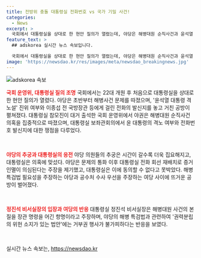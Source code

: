 ```yaml
---
title: 전방위 충돌 대통령실 전화번호 vs 국가 기밀 사건!
categories:
  - News
excerpt: >
  국회에서 대통령실을 상대로 한 현안 질의가 열렸는데, 야당은 해병대원 순직사건과 윤석열 대통령 격노설 관련 의혹을 제기했습니다. 또한 국방부 장관 등에게 걸린 전화번호 발신지와 관련된 공방이 벌어졌습니다. 야당은 특검법 필요를 주장하며 대립했고, 대통령실은 이를 거부하며 권력분립의 위헌 소지가 있는 법안이라고 반박했습니다.
feature_text: >
  ## adskorea 실시간 뉴스 속보입니다.

  국회에서 대통령실을 상대로 한 현안 질의가 열렸는데, 야당은 해병대원 순직사건과 윤석열 대통령 격노설 관련 의혹을 제기했습니다. 또한 국방부 장관 등에게 걸린 전화번호 발신지와 관련된 공방이 벌어졌습니다. 야당은 특검법 필요를 주장하며 대립했고, 대통령실은 이를 거부하며 권력분립의 위헌 소지가 있는 법안이라고 반박했습니다.
image: 'https://newsdao.kr/res/images/meta/newsdao_breakingnews.jpg'
---
```


<p><img src="https://newsdao.kr/res/images/meta/newsdao_breakingnews.jpg" alt="adskorea 속보" /></p>

<p><b><span style="color: #ee2323;">국회 운영위, 대통령실 질의 조명</span></b>
국회에서는 22대 개원 후 처음으로 대통령실을 상대로 한 현안 질의가 열렸다. 야당은 초반부터 해병사건 문제를 따졌으며, '윤석열 대통령 격노설' 진위 여부와 이종섭 전 국방장관 등에게 걸린 전화의 발신지를 놓고 거친 공방이 펼쳐졌다. 대통령실 참모진이 대거 출석한 국회 운영위에서 야권은 해병대원 순직사건 의혹을 집중적으로 따졌으며, 대통령실 보좌관회의에서 윤 대통령의 격노 여부와 전화번호 발신지에 대한 쟁점을 다루었다.</p>

<p data-ke-size="size16">&nbsp;</p>

<p><b><span style="color: #ee2323;">야당의 추궁과 대통령실의 응전</span></b>
야당 의원들의 추궁은 시간이 갈수록 더욱 집요해지고, 대통령실은 의혹에 맞섰다. 야당은 문제의 통화 이후 대통령실 전화 회선 재배치로 증거인멸이 의심된다는 주장을 제기했고, 대통령실은 이에 동의할 수 없다고 못박았다. 해병특검법 필요성을 주장하는 야당과 공수처 수사 우선을 주장하는 여당 사이에 뜨거운 공방이 벌어졌다.</p>

<p data-ke-size="size16">&nbsp;</p>

<p><b><span style="color: #ee2323;">정진석 비서실장의 입장과 여당의 반응</span></b>
대통령실 정진석 비서실장은 해병대원 사건의 본질을 장관 명령을 어긴 항명이라고 주장하며, 야당의 해병 특검법과 관련하여 '권력분립의 위헌 소지가 있는 법안'에는 거부권 행사가 불가피하다는 반응을 보였다.</p>

<p data-ke-size="size16">&nbsp;</p>

실시간 뉴스 속보는, <a href="https://newsdao.kr" rel="dofollow">https://newsdao.kr</a>


